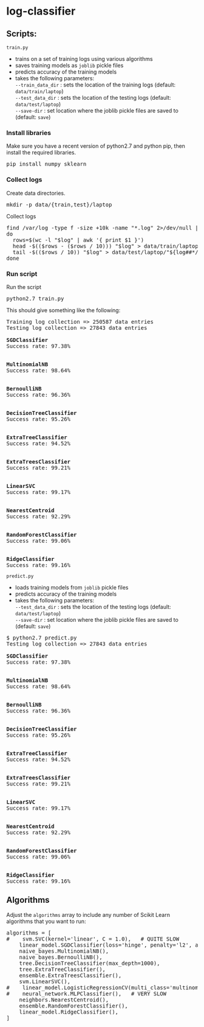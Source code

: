 # log-classifier

## Scripts:

`train.py`

- trains on a set of training logs using various algorithms
- saves training models as `joblib` pickle files
- predicts accuracy of the training models
- takes the following parameters:  
`--train_data_dir` : sets the location of the training logs (default: `data/train/laptop`)  
`--test_data_dir` : sets the location of the testing logs (default: `data/test/laptop`)  
`--save-dir` : set location where the joblib pickle files are saved to (default: `save`)

### Install libraries

Make sure you have a recent version of python2.7 and python pip, then install the required libraries.

<pre>
pip install numpy sklearn
</pre>

### Collect logs

Create data directories.

<pre>
mkdir -p data/{train,test}/laptop
</pre>

Collect logs

<pre>
find /var/log -type f -size +10k -name "*.log" 2>/dev/null | while read log
do
  rows=$(wc -l "$log" | awk '{ print $1 }')
  head -$(($rows - ($rows / 10))) "$log" > data/train/laptop/"${log##*/}"
  tail -$(($rows / 10)) "$log" > data/test/laptop/"${log##*/}"
done
</pre>

### Run script

Run the script

<pre>
python2.7 train.py
</pre>

This should give something like the following:

<pre>
Training log collection => 250587 data entries
Testing log collection => 27843 data entries

<b>SGDClassifier</b>
Success rate: 97.38%


<b>MultinomialNB</b>
Success rate: 98.64%


<b>BernoulliNB</b>
Success rate: 96.36%


<b>DecisionTreeClassifier</b>
Success rate: 95.26%


<b>ExtraTreeClassifier</b>
Success rate: 94.52%


<b>ExtraTreesClassifier</b>
Success rate: 99.21%


<b>LinearSVC</b>
Success rate: 99.17%


<b>NearestCentroid</b>
Success rate: 92.29%


<b>RandomForestClassifier</b>
Success rate: 99.06%


<b>RidgeClassifier</b>
Success rate: 99.16%
</pre>

`predict.py`
- loads training models from `joblib` pickle files
- predicts accuracy of the training models
- takes the following parameters:  
`--test_data_dir` : sets the location of the testing logs (default: `data/test/laptop`)  
`--save-dir` : set location where the joblib pickle files are saved to (default: `save`)  

<pre>
$ python2.7 predict.py
Testing log collection => 27843 data entries

<b>SGDClassifier</b>
Success rate: 97.38%


<b>MultinomialNB</b>
Success rate: 98.64%


<b>BernoulliNB</b>
Success rate: 96.36%


<b>DecisionTreeClassifier</b>
Success rate: 95.26%


<b>ExtraTreeClassifier</b>
Success rate: 94.52%


<b>ExtraTreesClassifier</b>
Success rate: 99.21%


<b>LinearSVC</b>
Success rate: 99.17%


<b>NearestCentroid</b>
Success rate: 92.29%


<b>RandomForestClassifier</b>
Success rate: 99.06%


<b>RidgeClassifier</b>
Success rate: 99.16%
</pre>

## Algorithms

Adjust the `algorithms` array to include any number of Scikit Learn algorithms that you want to run:

<pre>
algorithms = [
#    svm.SVC(kernel='linear', C = 1.0),   # QUITE SLOW
    linear_model.SGDClassifier(loss='hinge', penalty='l2', alpha=1e-3, random_state=42, max_iter=5, tol=None),
    naive_bayes.MultinomialNB(),
    naive_bayes.BernoulliNB(),
    tree.DecisionTreeClassifier(max_depth=1000),
    tree.ExtraTreeClassifier(),
    ensemble.ExtraTreesClassifier(),
    svm.LinearSVC(),
#    linear_model.LogisticRegressionCV(multi_class='multinomial'),   # A BIT SLOW
#    neural_network.MLPClassifier(),   # VERY SLOW
    neighbors.NearestCentroid(),
    ensemble.RandomForestClassifier(),
    linear_model.RidgeClassifier(),
]
</pre>
